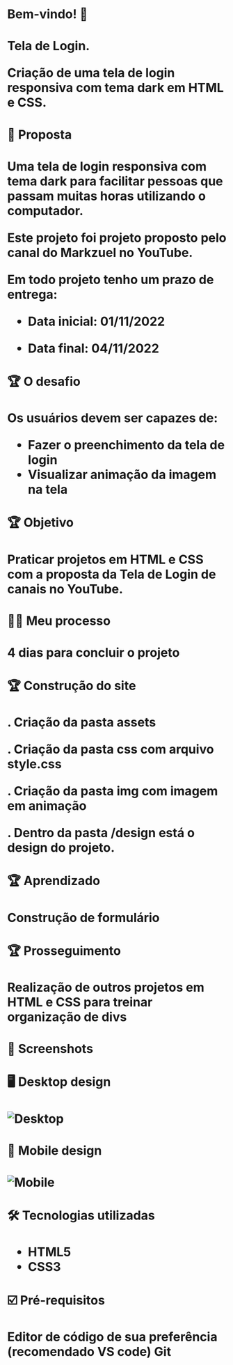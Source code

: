 <h1>Bem-vindo! 👋<h1>

Tela de Login.

Criação de uma tela de login responsiva com tema dark em HTML e CSS.

<h1>🚀 Proposta<h1>
Uma tela de login responsiva com tema dark para facilitar pessoas que passam muitas horas utilizando o computador.

Este projeto foi projeto proposto pelo canal do Markzuel no YouTube.

Em todo projeto tenho um prazo de entrega:

+ Data inicial: 01/11/2022

+ Data final: 04/11/2022

<h1>🏆 O desafio<h1>

Os usuários devem ser capazes de:

+ Fazer o preenchimento da tela de login
+ Visualizar animação da imagem na tela

<h1>🏆 Objetivo<h1>

Praticar projetos em HTML e CSS com a proposta da Tela de Login de canais no YouTube.

<h1>👩🚀 Meu processo<h1>

4 dias para concluir o projeto

<h1>🏆 Construção do site<h1>

. Criação da pasta assets

. Criação da pasta css com arquivo style.css

. Criação da pasta img com imagem em animação

. Dentro da pasta /design está o design do projeto.

<h1>🏆 Aprendizado<h1>
Construção de formulário
<h1>🏆 Prosseguimento<h1>
Realização de outros projetos em HTML e CSS para treinar organização de divs

<h1>📸 Screenshots<h1>

<h1>🖥️ Desktop design<h1>

![Desktop](https://user-images.githubusercontent.com/103462657/200042813-8c8fdb0a-acea-4c8c-8386-82932cb30f5a.png)

<h1>📱 Mobile design<h1>

![Mobile](https://user-images.githubusercontent.com/103462657/200042853-0e7d6769-2e09-48f3-9582-dc0f86c003ac.png)

<h1>🛠 Tecnologias utilizadas<h1>

+ HTML5
+ CSS3

<h1>☑️ Pré-requisitos<h1>

 Editor de código de sua preferência (recomendado VS code)
 Git

